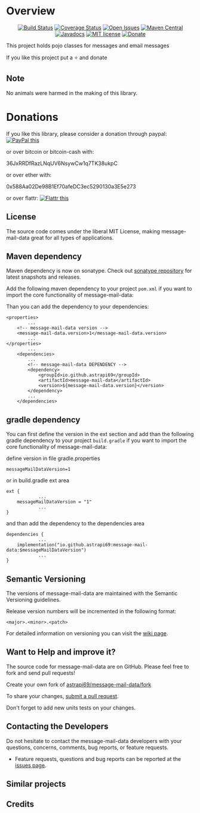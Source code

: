 # Overview

<div align="center">

[![Build Status](https://travis-ci.com/astrapi69/message-mail-data.svg?branch=master)](https://travis-ci.com/astrapi69/message-mail-data)
[![Coverage Status](https://coveralls.io/repos/github/astrapi69/message-mail-data/badge.svg?branch=develop)](https://coveralls.io/github/astrapi69/message-mail-data?branch=develop)
[![Open Issues](https://img.shields.io/github/issues/astrapi69/message-mail-data.svg?style=flat)](https://github.com/astrapi69/message-mail-data/issues)
[![Maven Central](https://maven-badges.herokuapp.com/maven-central/io.github.astrapi69/message-mail-data/badge.svg)](https://maven-badges.herokuapp.com/maven-central/io.github.astrapi69/message-mail-data)
[![Javadocs](http://www.javadoc.io/badge/io.github.astrapi69/message-mail-data.svg)](http://www.javadoc.io/doc/io.github.astrapi69/message-mail-data)
[![MIT license](http://img.shields.io/badge/license-MIT-brightgreen.svg?style=flat)](http://opensource.org/licenses/MIT)
[![Donate](https://img.shields.io/badge/donate-❤-ff2244.svg)](https://www.paypal.com/cgi-bin/webscr?cmd=_s-xclick&hosted_button_id=GVBTWLRAZ7HB8)

</div>

This project holds pojo classes for messages and email messages

If you like this project put a ⭐ and donate

## Note

No animals were harmed in the making of this library.

# Donations

If you like this library, please consider a donation through paypal: <a href="https://www.paypal.com/cgi-bin/webscr?cmd=_s-xclick&hosted_button_id=B37J9DZF6G9ZC" target="_blank">
<img src="https://www.paypalobjects.com/en_US/GB/i/btn/btn_donateCC_LG.gif" alt="PayPal this" title="PayPal – The safer, easier way to pay online!" border="0" />
</a>

or over bitcoin or bitcoin-cash with:

36JxRRDfRazLNqUV6NsywCw1q7TK38ukpC

or over ether with:

0x588Aa02De98B1Ef70afeDC3ec5290130a3E5e273

or over flattr:
<a href="https://flattr.com/submit/auto?user_id=astrapi69&url=https://github.com/astrapi69/message-mail-data" target="_blank">
<img src="http://api.flattr.com/button/flattr-badge-large.png" alt="Flattr this" title="Flattr this" border="0" />
</a>

## License

The source code comes under the liberal MIT License, making message-mail-data great for all types of applications.

## Maven dependency

Maven dependency is now on sonatype.
Check out [sonatype repository](https://oss.sonatype.org/index.html#nexus-search;gav~io.github.astrapi69~message-mail-data~~~) for latest snapshots and releases.

Add the following maven dependency to your project `pom.xml` if you want to import the core 
functionality of message-mail-data:

Than you can add the dependency to your dependencies:

	<properties>
			...
		<!-- message-mail-data version -->
		<message-mail-data.version>1</message-mail-data.version>
			...
	</properties>
			...
		<dependencies>
			...
			<!-- message-mail-data DEPENDENCY -->
			<dependency>
				<groupId>io.github.astrapi69</groupId>
				<artifactId>message-mail-data</artifactId>
				<version>${message-mail-data.version}</version>
			</dependency>
			...
		</dependencies>

## gradle dependency

You can first define the version in the ext section and add than the following gradle dependency to
your project `build.gradle` if you want to import the core functionality of message-mail-data:

define version in file gradle.properties
```
messageMailDataVersion=1
```

or in build.gradle ext area

```
ext {
			...
    messageMailDataVersion = "1"
			...
}
```

and than add the dependency to the dependencies area

```
dependencies {
			...
    implementation("io.github.astrapi69:message-mail-data:$messageMailDataVersion")
			...
}
```

## Semantic Versioning

The versions of message-mail-data are maintained with the Semantic Versioning guidelines.

Release version numbers will be incremented in the following format:

`<major>.<minor>.<patch>`

For detailed information on versioning you can visit the [wiki page](https://github.com/lightblueseas/mvn-parent-projects/wiki/Semantic-Versioning).

## Want to Help and improve it? ###

The source code for message-mail-data are on GitHub. Please feel free to fork and send pull requests!

Create your own fork of [astrapi69/message-mail-data/fork](https://github.com/astrapi69/message-mail-data/fork)

To share your changes, [submit a pull request](https://github.com/astrapi69/message-mail-data/pull/new/develop).

Don't forget to add new units tests on your changes.

## Contacting the Developers

Do not hesitate to contact the message-mail-data developers with your questions, concerns, comments, bug reports, or feature requests.
- Feature requests, questions and bug reports can be reported at the [issues page](https://github.com/astrapi69/message-mail-data/issues).

## Similar projects

## Credits

